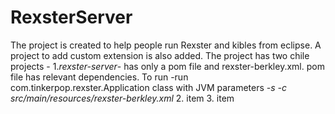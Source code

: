 # RexsterServer
The project is created to help people run Rexster and kibles from eclipse. A project to add custom extension is also added.
The project has two chile projects - 
1._rexster-server_- has only a pom file and rexster-berkley.xml. pom file has relevant dependencies. To run -run com.tinkerpop.rexster.Application class with JVM parameters  *-s -c src/main/resources/rexster-berkley.xml*
2. item
3. item



